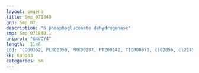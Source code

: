 ```yaml
---
layout: smgene
title: Smp_071840
grp: Smp_07
description: "6 phosphogluconate dehydrogenase"
smp: Smp_071840.1
uniprot: "G4VCY4"
length:  1146
cdd: "COG0362, PLN02350, PRK09287, PTZ00142, TIGR00873, cl02856, cl21454, pfam00393, pfam03446"
kk: K00033
categories: sm
---
```

